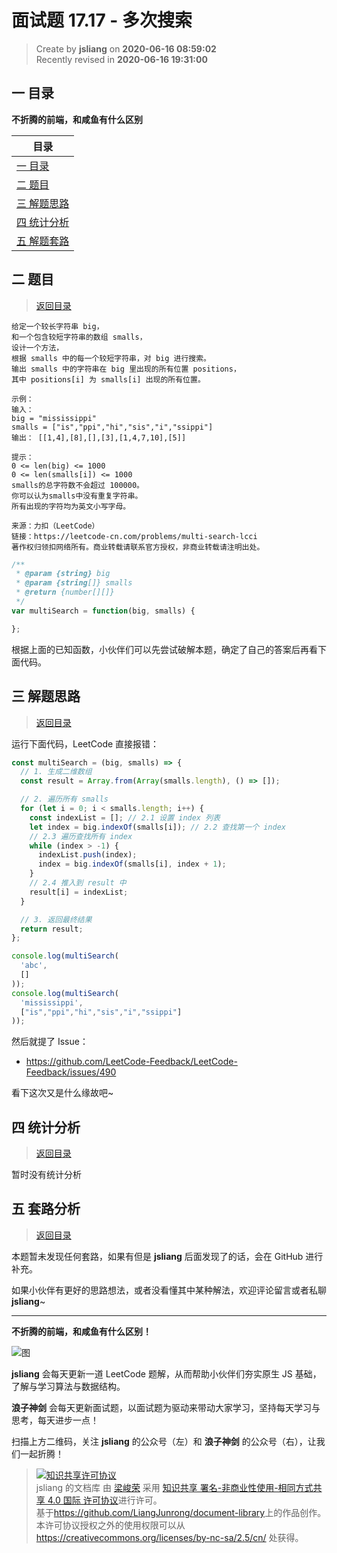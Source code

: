 面试题 17.17 - 多次搜索
===

> Create by **jsliang** on **2020-06-16 08:59:02**  
> Recently revised in **2020-06-16 19:31:00**  

## <a name="chapter-one" id="chapter-one"></a>一 目录

**不折腾的前端，和咸鱼有什么区别**

| 目录 |
| --- |
| [一 目录](#chapter-one) |
| <a name="catalog-chapter-two" id="catalog-chapter-two"></a>[二 题目](#chapter-two) |
| <a name="catalog-chapter-three" id="catalog-chapter-three"></a>[三 解题思路](#chapter-three) |
| <a name="catalog-chapter-four" id="catalog-chapter-four"></a>[四 统计分析](#chapter-four) |
| <a name="catalog-chapter-five" id="catalog-chapter-five"></a>[五 解题套路](#chapter-five) |

## <a name="chapter-two" id="chapter-two"></a>二 题目

> [返回目录](#chapter-one)

```
给定一个较长字符串 big，
和一个包含较短字符串的数组 smalls，
设计一个方法，
根据 smalls 中的每一个较短字符串，对 big 进行搜索。
输出 smalls 中的字符串在 big 里出现的所有位置 positions，
其中 positions[i] 为 smalls[i] 出现的所有位置。

示例：
输入：
big = "mississippi"
smalls = ["is","ppi","hi","sis","i","ssippi"]
输出： [[1,4],[8],[],[3],[1,4,7,10],[5]]

提示：
0 <= len(big) <= 1000
0 <= len(smalls[i]) <= 1000
smalls的总字符数不会超过 100000。
你可以认为smalls中没有重复字符串。
所有出现的字符均为英文小写字母。

来源：力扣（LeetCode）
链接：https://leetcode-cn.com/problems/multi-search-lcci
著作权归领扣网络所有。商业转载请联系官方授权，非商业转载请注明出处。
```

```js
/**
 * @param {string} big
 * @param {string[]} smalls
 * @return {number[][]}
 */
var multiSearch = function(big, smalls) {

};
```

根据上面的已知函数，小伙伴们可以先尝试破解本题，确定了自己的答案后再看下面代码。

## <a name="chapter-three" id="chapter-three"></a>三 解题思路

> [返回目录](#chapter-one)

运行下面代码，LeetCode 直接报错：

```js
const multiSearch = (big, smalls) => {
  // 1. 生成二维数组
  const result = Array.from(Array(smalls.length), () => []);

  // 2. 遍历所有 smalls
  for (let i = 0; i < smalls.length; i++) {
    const indexList = []; // 2.1 设置 index 列表
    let index = big.indexOf(smalls[i]); // 2.2 查找第一个 index
    // 2.3 遍历查找所有 index
    while (index > -1) {
      indexList.push(index);
      index = big.indexOf(smalls[i], index + 1);
    }
    // 2.4 推入到 result 中
    result[i] = indexList;
  }

  // 3. 返回最终结果
  return result;
};

console.log(multiSearch(
  'abc',
  []
));
console.log(multiSearch(
  'mississippi',
  ["is","ppi","hi","sis","i","ssippi"]
));
```

然后就提了 Issue：

* https://github.com/LeetCode-Feedback/LeetCode-Feedback/issues/490

看下这次又是什么缘故吧~

## <a name="chapter-four" id="chapter-four"></a>四 统计分析

> [返回目录](#chapter-one)

暂时没有统计分析

## <a name="chapter-five" id="chapter-five"></a>五 套路分析

> [返回目录](#chapter-one)

本题暂未发现任何套路，如果有但是 **jsliang** 后面发现了的话，会在 GitHub 进行补充。

如果小伙伴有更好的思路想法，或者没看懂其中某种解法，欢迎评论留言或者私聊 **jsliang**~

---

**不折腾的前端，和咸鱼有什么区别！**

![图](https://github.com/LiangJunrong/document-library/blob/master/public-repertory/img/z-index-small.png?raw=true)

**jsliang** 会每天更新一道 LeetCode 题解，从而帮助小伙伴们夯实原生 JS 基础，了解与学习算法与数据结构。

**浪子神剑** 会每天更新面试题，以面试题为驱动来带动大家学习，坚持每天学习与思考，每天进步一点！

扫描上方二维码，关注 **jsliang** 的公众号（左）和 **浪子神剑** 的公众号（右），让我们一起折腾！

> <a rel="license" href="http://creativecommons.org/licenses/by-nc-sa/4.0/"><img alt="知识共享许可协议" style="border-width:0" src="https://i.creativecommons.org/l/by-nc-sa/4.0/88x31.png" /></a><br /><span xmlns:dct="http://purl.org/dc/terms/" property="dct:title">jsliang 的文档库</span> 由 <a xmlns:cc="http://creativecommons.org/ns#" href="https://github.com/LiangJunrong/document-library" property="cc:attributionName" rel="cc:attributionURL">梁峻荣</a> 采用 <a rel="license" href="http://creativecommons.org/licenses/by-nc-sa/4.0/">知识共享 署名-非商业性使用-相同方式共享 4.0 国际 许可协议</a>进行许可。<br />基于<a xmlns:dct="http://purl.org/dc/terms/" href="https://github.com/LiangJunrong/document-library" rel="dct:source">https://github.com/LiangJunrong/document-library</a>上的作品创作。<br />本许可协议授权之外的使用权限可以从 <a xmlns:cc="http://creativecommons.org/ns#" href="https://creativecommons.org/licenses/by-nc-sa/2.5/cn/" rel="cc:morePermissions">https://creativecommons.org/licenses/by-nc-sa/2.5/cn/</a> 处获得。